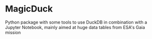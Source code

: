 # MagicDuck
Python package with some tools to use DuckDB in combination with a Jupyter Notebook, mainly aimed at huge data tables from ESA's Gaia mission

